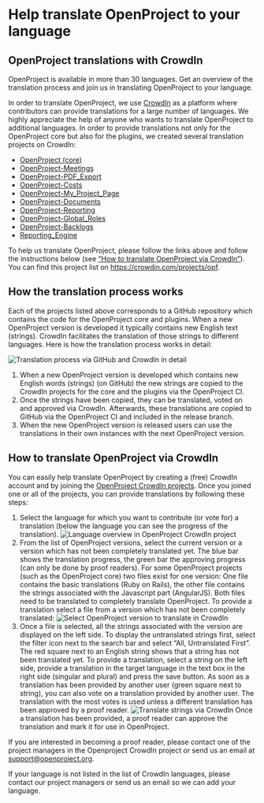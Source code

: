 # Help translate OpenProject to your language

## OpenProject translations with CrowdIn

OpenProject is available in more than 30 languages.
Get an overview of the translation process and join us in translating OpenProject to your language.

In order to translate OpenProject, we use [CrowdIn](https://crowdin.com/projects/opf) as a platform where contributors can provide translations for a large number of languages.
We highly appreciate the help of anyone who wants to translate OpenProject to additional languages.
In order to provide translations not only for the OpenProject core but also for the plugins, we created several translation projects on CrowdIn:
* [OpenProject (core)](https://crowdin.com/project/openproject)
* [OpenProject-Meetings](https://crowdin.com/project/openproject-meeting)
* [OpenProject-PDF_Export](https://crowdin.com/project/openproject-pdfexport)
* [OpenProject-Costs](https://crowdin.com/project/openproject-costs)
* [OpenProject-My_Project_Page](https://crowdin.com/project/openproject-myprojectpage)
* [OpenProject-Documents](https://crowdin.com/project/openproject-documents)
* [OpenProject-Reporting](https://crowdin.com/project/openproject-reporting)
* [OpenProject-Global_Roles](https://crowdin.com/project/openproject-globalroles)
* [OpenProject-Backlogs](https://crowdin.com/project/openproject-backlogs)
* [Reporting_Engine](https://crowdin.com/project/reportingengine)

To help us translate OpenProject, please follow the links above and follow the instructions below (see [“How to translate OpenProject via CrowdIn”](https://github.com/opf/openproject/new/release/6.1/doc/development#how-to-translate-openproject-via-crowdin)).
You can find this project list on https://crowdin.com/projects/opf.

## How the translation process works

Each of the projects listed above corresponds to a GitHub repository which contains the code for the OpenProject core and plugins.
When a new OpenProject version is developed it typically contains new English text (strings). 
CrowdIn facilitates the translation of those strings to different languages.
Here is how the translation process works in detail:

![Translation process via GitHub and CrowdIn in detail](https://1t1rycb9er64f1pgy2iuseow-wpengine.netdna-ssl.com/wp-content/uploads/2015/07/GitHub-CrowdIn-OP.png "Translation process via GitHub and CrowdIn in detail")

1. When a new OpenProject version is developed which contains new English words (strings) (on GitHub) the new strings are copied to the CrowdIn projects for the core and the plugins via the OpenProject CI.
2. Once the strings have been copied, they can be translated, voted on and approved via CrowdIn. Afterwards, these translations are copied to GitHub via the OpenProject CI and included in the release branch.
3. When the new OpenProject version is released users can use the translations in their own instances with the next OpenProject version.

## How to translate OpenProject via CrowdIn
You can easily help translate OpenProject by creating a (free) CrowdIn account and by joining the [OpenProject CrowdIn projects](https://crowdin.com/projects/opf).
Once you joined one or all of the projects, you can provide translations by following these steps:
1. Select the language for which you want to contribute (or vote for) a translation (below the language you can see the progress of the translation).
![Language overview in OpenProject CrowdIn project](https://1t1rycb9er64f1pgy2iuseow-wpengine.netdna-ssl.com/wp-content/uploads/2015/07/CrowdIn1.png "Language overview in OpenProject CrowdIn project")
2. From the list of OpenProject versions, select the current version or a version which has not been completely translated yet. The blue bar shows the translation progress, the green bar the approving progress (can only be done by proof readers).
For some OpenProject projects (such as the OpenProject core) two files exist for one version: One file contains the basic translations (Ruby on Rails), the other file contains the strings associated with the Javascript part (AngularJS). Both files need to be translated to completely translate OpenProject. 
To provide a translation select a file from a version which has not been completely translated: 
![Select OpenProject version to translate in CrowdIn](https://1t1rycb9er64f1pgy2iuseow-wpengine.netdna-ssl.com/wp-content/uploads/2015/07/CrowdIn2.png "Select OpenProject version to translate in CrowdIn")
3. Once a file is selected, all the strings associated with the version are displayed on the left side. To display the untranslated strings first, select the filter icon next to the search bar and select “All, Untranslated First”.
The red square next to an English string shows that a string has not been translated yet. To provide a translation, select a string on the left side, provide a translation in the target language in the text box in the right side (singular and plural) and press the save button.
As soon as a translation has been provided by another user (green square next to string), you can also vote on a translation provided by another user. The translation with the most votes is used unless a different translation has been approved by a proof reader.
![Translate strings via CrowdIn](https://1t1rycb9er64f1pgy2iuseow-wpengine.netdna-ssl.com/wp-content/uploads/2015/07/CrowdIn3.png "Translate strings via CrowdIn")
Once a translation has been provided, a proof reader can approve the translation and mark it for use in OpenProject.

If you are interested in becoming a proof reader, please contact one of the project managers in the Openproject CrowdIn project or send us an email at support@openproject.org.

If your language is not listed in the list of CrowdIn languages, please contact our project managers or send us an email so we can add your language.
